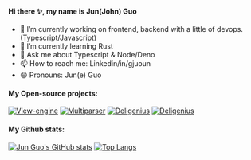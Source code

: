#### Hi there ✨, my name is Jun(John) Guo

- 🔭 I’m currently working on frontend, backend with a little of devops. (Typescript/Javascript)
- 🌱 I’m currently learning Rust
- 💬 Ask me about Typescript & Node/Deno
- 📫 How to reach me: Linkedin/in/gjuoun
- 😄 Pronouns: Jun(e) Guo

#### My Open-source projects:

[![View-engine](https://github-readme-stats.vercel.app/api/pin/?username=deligenius&repo=view-engine)](https://github.com/deligenius/view-engine)
[![Multiparser](https://github-readme-stats.vercel.app/api/pin/?username=deligenius&repo=multiparser)](https://github.com/deligenius/multiparser)
[![Deligenius](https://github-readme-stats.vercel.app/api/pin/?username=deligenius&repo=deligenius)](https://github.com/deligenius/deligenius)
[![Deligenius](https://github-readme-stats.vercel.app/api/pin/?username=deligenius&repo=bodyparser)](https://github.com/deligenius/bodyparser)

#### My Github stats: 
[![Jun Guo's GitHub stats](https://github-readme-stats.vercel.app/api?username=gjuoun&count_private=true&show_icons=true?theme=vue)](https://github.com/anuraghazra/github-readme-stats)
[![Top Langs](https://github-readme-stats.vercel.app/api/top-langs/?username=anuraghazra&layout=compact)](https://github.com/anuraghazra/github-readme-stats)
